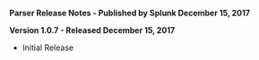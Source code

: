 **Parser Release Notes - Published by Splunk December 15, 2017**


**Version 1.0.7 - Released December 15, 2017**

* Initial Release
